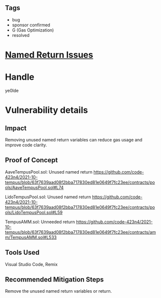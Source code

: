 ## Tags

- bug
- sponsor confirmed
- G (Gas Optimization)
- resolved

# [Named Return Issues](https://github.com/code-423n4/2021-10-tempus-findings/issues/4) 

# Handle

ye0lde


# Vulnerability details

## Impact

Removing unused named return variables can reduce gas usage and improve code clarity.

## Proof of Concept

AaveTempusPool.sol:
Unused named return
https://github.com/code-423n4/2021-10-tempus/blob/63f7639aad08f2bba717830ed81e0649f7fc23ee/contracts/pools/AaveTempusPool.sol#L74

LidoTempusPool.sol:
Unused named return
https://github.com/code-423n4/2021-10-tempus/blob/63f7639aad08f2bba717830ed81e0649f7fc23ee/contracts/pools/LidoTempusPool.sol#L59

TempusAMM.sol:
Unneeded return
https://github.com/code-423n4/2021-10-tempus/blob/63f7639aad08f2bba717830ed81e0649f7fc23ee/contracts/amm/TempusAMM.sol#L533

## Tools Used
Visual Studio Code, Remix

## Recommended Mitigation Steps
Remove the unused named return variables or return.

